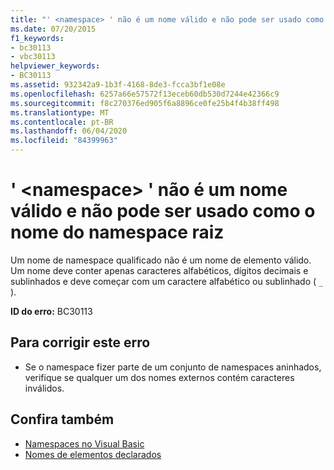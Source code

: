 ```yaml
---
title: "' <namespace> ' não é um nome válido e não pode ser usado como o nome do namespace raiz"
ms.date: 07/20/2015
f1_keywords:
- bc30113
- vbc30113
helpviewer_keywords:
- BC30113
ms.assetid: 932342a9-1b3f-4168-8de3-fcca3bf1e08e
ms.openlocfilehash: 6257a66e57572f13eceb60db530d7244e42366c9
ms.sourcegitcommit: f8c270376ed905f6a8896ce0fe25b4f4b38ff498
ms.translationtype: MT
ms.contentlocale: pt-BR
ms.lasthandoff: 06/04/2020
ms.locfileid: "84399963"
---
```

# <a name="namespace-is-not-a-valid-name-and-cannot-be-used-as-the-root-namespace-name"></a>' \<namespace> ' não é um nome válido e não pode ser usado como o nome do namespace raiz
Um nome de namespace qualificado não é um nome de elemento válido. Um nome deve conter apenas caracteres alfabéticos, dígitos decimais e sublinhados e deve começar com um caractere alfabético ou sublinhado ( `_` ).  
  
 **ID do erro:** BC30113  
  
## <a name="to-correct-this-error"></a>Para corrigir este erro  
  
- Se o namespace fizer parte de um conjunto de namespaces aninhados, verifique se qualquer um dos nomes externos contém caracteres inválidos.  
  
## <a name="see-also"></a>Confira também

- [Namespaces no Visual Basic](../programming-guide/program-structure/namespaces.md)
- [Nomes de elementos declarados](../programming-guide/language-features/declared-elements/declared-element-names.md)
